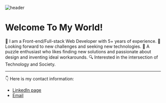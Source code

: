 ![header](https://drive.google.com/uc?export=download&id=15Ji1DnMm0BuOcMt8KNk8Ic4paGRhVc4v)
#  Welcome To My World!
🧔 I am a Front-end/Full-stack Web Developer with 5+ years of experience.
🧠 Looking forward to new challenges and seeking new technologies.
🚀 A puzzle enthusiast who likes finding new solutions and passionate about design and inventing ideal workarounds.
🔍 Interested in the intersection of Technology and Society.

------------
👇 Here is my contact information:
- [LinkedIn page](https://www.linkedin.com/in/hoomantalakian/ "My LinkedIn Page")
- [Email](mailto:hooman.talakian@gmail.com "Email")

